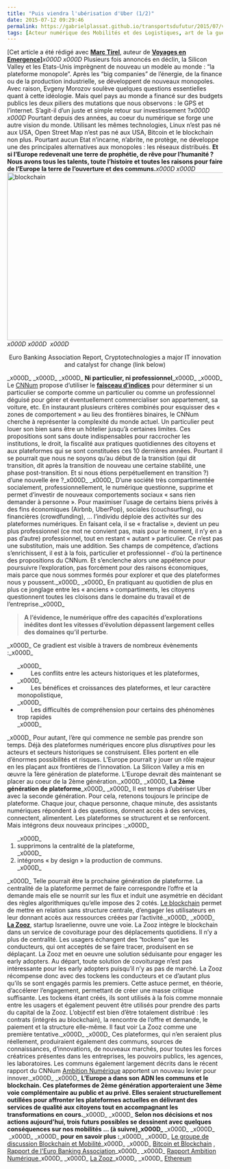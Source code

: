 ```yaml
---
title: "Puis viendra l'ubérisation d'Uber (1/2)"
date: 2015-07-12 09:29:46
permalink: https://gabrielplassat.github.io/transportsdufutur/2015/07/viendra-luberisation-duber.html
tags: [Acteur numérique des Mobilités et des Logistiques, art de la guerre, bitcoin, blockchain, citoyen, collectivité, Comment agir pour changer les pratiques ?, communs, confiance, Europe, holoptisme, innovation, intelligence collective, lien social, living lab, Non classé, open innovation, open source, Uber]
---
```


[Cet article a été rédigé avec <a href="https://about.me/mtirel" target="_blank" rel="noopener"><strong>Marc Tirel</strong></a>, auteur de <strong><a href="http://voyagesenemergences.strikingly.com/" target="_blank" rel="noopener">Voyages en Emergence]</a></strong>_x000D_
_x000D_
Plusieurs fois annoncés en déclin, la Silicon Valley et les Etats-Unis imprègnent de nouveau un modèle au monde : “la plateforme monopole”. Après les “big companies” de l’énergie, de la finance ou de la production industrielle, se développent de nouveaux monopoles. Avec raison, Evgeny Morozov soulève quelques questions essentielles quant à cette idéologie. Mais quel pays au monde a financé sur des budgets publics les deux piliers des mutations que nous observons : le GPS et l’internet. S’agit-il d’un juste et simple retour sur investissement ?_x000D_
_x000D_
Pourtant depuis des années, au coeur du numérique se forge une autre vision du monde. Utilisant les mêmes technologies, Linux n’est pas né aux USA, Open Street Map n’est pas né aux USA, Bitcoin et le blockchain non plus. Pourtant aucun Etat n’incarne, n’abrite, ne protège, ne développe une des principales alternatives aux monopoles : les réseaux distribués. <strong>Et si l’Europe redevenait une terre de prophétie, de rêve pour l’humanité ? Nous avons tous les talents, toute l’histoire et toutes les raisons pour faire de l’Europe la terre de l’ouverture et des communs.</strong>_x000D_
_x000D_
<a href="http://transportsdufutur.ademe.fr/wp-content/uploads/sites/6/2015/07/blockchain.png"><img class="aligncenter wp-image-3458 " src="http://transportsdufutur.ademe.fr/wp-content/uploads/sites/6/2015/07/blockchain.png" alt="blockchain" width="699" height="391" /></a>_x000D_
_x000D_
 _x000D_
<p style="text-align: center;">Euro Banking Association Report, Cryptotechnologies a major IT innovation and catalyst for change (link below)</p>_x000D_
<!--more-->_x000D_
_x000D_
<b>Ni particulier, ni professionnel</b>_x000D_
_x000D_
Le <a href="http://www.cnnumerique.fr/" target="_blank" rel="noopener">CNNum</a> propose d’utiliser le <a href="http://www.usine-digitale.fr/editorial/il-faut-des-seuils-requalifiant-les-services-pair-a-pair-industrialises-de-type-uber-preconise-benoit-thieulin-du-cnnum.N339052" target="_blank" rel="noopener"><b>faisceau d’indices</b></a> pour déterminer si un particulier se comporte comme un particulier ou comme un professionnel déguisé pour gérer et éventuellement commercialiser son appartement, sa voiture, etc. En instaurant plusieurs critères combinés pour esquisser des « zones de comportement » au lieu des frontières binaires, le CNNum cherche à représenter la complexité du monde actuel. Un particulier peut louer son bien sans être un hôtelier jusqu’à certaines limites. Ces propositions sont sans doute indispensables pour raccrocher les institutions, le droit, la fiscalité aux pratiques quotidiennes des citoyens et aux plateformes qui se sont constituées ces 10 dernières années. Pourtant il se pourrait que nous ne soyons qu’au début de la transition (qui dit transition, dit après la transition de nouveau une certaine stabilité, une phase post-transition. Et si nous étions perpétuellement en transition ?) d’une nouvelle ère ?_x000D_
_x000D_
D’une société très compartimentée socialement, professionnellement, le numérique questionne, supprime et permet d’investir de nouveaux comportements sociaux « sans rien demander à personne ». Pour maximiser l’usage de certains biens privés à des fins économiques (Airbnb, UberPop), sociales (couchsurfing), ou financières (crowdfunding), … l’individu déploie des activités sur des plateformes numériques. En faisant cela, il se « fractalise », devient un peu plus professionnel (ce mot ne convient pas, mais pour le moment, il n’y en a pas d’autre) professionnel, tout en restant « autant » particulier. Ce n’est pas une substitution, mais une addition. Ses champs de compétence, d’actions s’enrichissent, il est à la fois, particulier et professionnel - d’où la pertinence des propositions du CNNum. Et s’enclenche alors une appétence pour poursuivre l’exploration, pas forcément pour des raisons économiques, mais parce que nous sommes formés pour explorer et que des plateformes nous y poussent._x000D_
_x000D_
En pratiquant au quotidien de plus en plus ce jonglage entre les « anciens » compartiments, les citoyens questionnent toutes les cloisons dans le domaine du travail et de l’entreprise._x000D_
<blockquote><b>A l’évidence, le numérique offre des capacités d’explorations inédites dont les vitesses d’évolution dépassent largement celles des domaines qu’il perturbe</b>.</blockquote>_x000D_
Ce gradient est visible à travers de nombreux évènements :_x000D_
<ul>_x000D_
 	<li>        Les conflits entre les acteurs historiques et les plateformes,</li>_x000D_
 	<li>        Les bénéfices et croissances des plateformes, et leur caractère monopolistique,</li>_x000D_
 	<li>        Les difficultés de compréhension pour certains des phénomènes trop rapides</li>_x000D_
</ul>_x000D_
Pour autant, l’ère qui commence ne semble pas prendre son temps. Déjà des plateformes numériques encore plus <em>disruptives</em> pour les acteurs et secteurs historiques se construisent. Elles portent en elle d’énormes possibilités et risques. L’Europe pourrait y jouer un rôle majeur en les plaçant aux frontières de l’innovation. La Silicon Valley a mis en œuvre la 1ère génération de plateforme. L’Europe devrait dès maintenant se placer au coeur de la 2ème génération._x000D_
_x000D_
<b>La 2ème génération de plateforme</b>_x000D_
_x000D_
Il est temps d’ubériser Uber avec la seconde génération. Pour cela, retenons toujours le principe de plateforme. Chaque jour, chaque personne, chaque minute, des assistants numériques répondent à des questions, donnent accès à des services, connectent, alimentent. Les plateformes se structurent et se renforcent. Mais intégrons deux nouveaux principes :_x000D_
<ol>_x000D_
 	<li>supprimons la centralité de la plateforme,</li>_x000D_
 	<li>intégrons « by design » la production de communs.</li>_x000D_
</ol>_x000D_
Telle pourrait être la prochaine génération de plateforme. La centralité de la plateforme permet de faire correspondre l’offre et la demande mais elle se nourrit sur les flux et induit une asymétrie en décidant des règles algorithmiques qu’elle impose des 2 cotés. <a href="https://fr.wikipedia.org/wiki/Blockchain" target="_blank" rel="noopener">Le blockchain</a> permet de mettre en relation sans structure centrale, d’engager les utilisateurs en leur donnant accès aux ressources créées par l’activité._x000D_
_x000D_
<a href="http://transportsdufutur.ademe.fr/2014/11/start-up-du-covoiturage-de-lautopartage-de-lappairage-temps-reel-de-siege-libre.html" target="_blank" rel="noopener"><strong>La Zooz</strong></a>, startup Israelienne, ouvre une voie. La Zooz intègre le blockchain dans un service de covoiturage pour des déplacements quotidiens. Il n’y a plus de centralité. Les usagers échangent des “tockens” que les conducteurs, qui ont acceptés de se faire tracer, produisent en se déplaçant. La Zooz met en oeuvre une solution séduisante pour engager les early adopters. Au départ, toute solution de covoiturage n’est pas intéressante pour les early adopters puisqu’il n’y as pas de marché. La Zooz récompense donc avec des tockens les conducteurs et ce d’autant plus qu’ils se sont engagés parmis les premiers. Cette astuce permet, en théorie, d’accélerer l’engagement, permettant de créer une masse critique suffisante. Les tockens étant créés, ils sont utilisés à la fois comme monnaie entre les usagers et également peuvent être utilisés pour prendre des parts du capital de la Zooz. L’objectif est bien d’être totalement distribué : les contrats (intégrés au blockchain), la rencontre de l’offre et demande, le paiement et la structure elle-même. Il faut voir La Zooz comme une première tentative._x000D_
_x000D_
Ces plateformes, qui n’en seraient plus réellement, produiraient également des communs, sources de connaissances, d’innovations, de nouveaux marchés, pour toutes les forces créatrices présentes dans les entreprises, les pouvoirs publics, les agences, les laboratoires. Les communs également largement décrits dans le récent rapport du CNNum <a href="http://contribuez.cnnumerique.fr/sites/default/files/media/CNNum--rapport-ambition-numerique.pdf">Ambition Numérique</a> apportent un nouveau levier pour innover._x000D_
_x000D_
<strong>L’Europe a dans son ADN les communs et le blockchain. Ces plateformes de 2ème génération apporteraient une 3ème voie complémentaire au public et au privé. Elles seraient structurellement outillées pour affronter les plateformes actuelles en délivrant des services de qualité aux citoyens tout en accompagnant les transformations en cours.</strong>_x000D_
_x000D_
<strong>Selon nos décisions et nos actions aujourd'hui, trois futurs possibles se dessinent avec quelques conséquences sur nos mobilités ... (à suivre)_x000D_
</strong>_x000D_
_x000D_
 _x000D_
_x000D_
<b>pour en savoir plus :</b>_x000D_
_x000D_
<a href="https://www.linkedin.com/grp/post/2695799-6006684766642982912?trk=groups-post-b-title" target="_blank" rel="noopener">Le groupe de discussion Blockchain et Mobilité</a>_x000D_
_x000D_
<a href="http://spectrum.ieee.org/computing/networks/the-future-of-the-web-looks-a-lot-like-bitcoin" target="_blank" rel="noopener">Bitcoin et Blockchain</a> , <a href="https://www.abe-eba.eu/downloads/knowledge-and-research/EBA_20150511_EBA_Cryptotechnologies_a_major_IT_innovation_v1.0.pdf" target="_blank" rel="noopener">Rapport de l'Euro Banking Association</a>_x000D_
_x000D_
<a href="http://contribuez.cnnumerique.fr/sites/default/files/media/CNNum--rapport-ambition-numerique.pdf" target="_blank" rel="noopener">Rapport Ambition Numérique</a>_x000D_
_x000D_
<a href="http://lazooz.org/" target="_blank" rel="noopener">La Zooz</a>_x000D_
_x000D_
<a href="https://www.ethereum.org/" target="_blank" rel="noopener">Ethereum</a>
